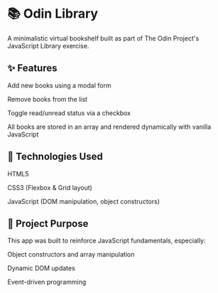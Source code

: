 # 📚 Odin Library
A minimalistic virtual bookshelf built as part of The Odin Project's JavaScript Library exercise.

## ✨ Features
Add new books using a modal form

Remove books from the list

Toggle read/unread status via a checkbox

All books are stored in an array and rendered dynamically with vanilla JavaScript

## 🧰 Technologies Used
HTML5

CSS3 (Flexbox & Grid layout)

JavaScript (DOM manipulation, object constructors)

## 📐 Project Purpose
This app was built to reinforce JavaScript fundamentals, especially:

Object constructors and array manipulation

Dynamic DOM updates

Event-driven programming
